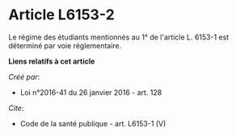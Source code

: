 # Article L6153-2

Le régime des étudiants mentionnés au 1° de l'article L. 6153-1 est déterminé par voie réglementaire.

**Liens relatifs à cet article**

_Créé par_:

  - Loi n°2016-41 du 26 janvier 2016 - art. 128

_Cite_:

  - Code de la santé publique - art. L6153-1 (V)
